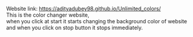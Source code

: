 Website link: https://adityadubey98.github.io/Unlimited_colors/ <br>
This is the color changer website,<br>
when you click at start it starts changing the background color of website and when you click on stop button it stops immediately.<br>
